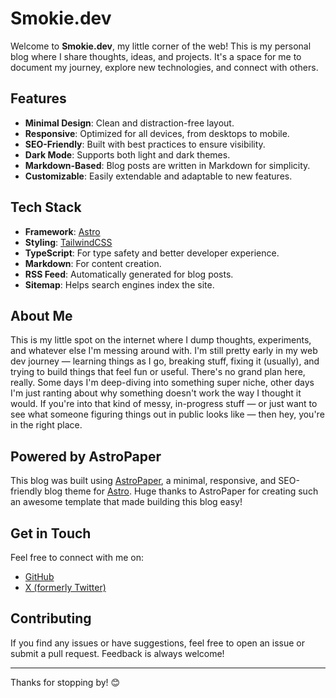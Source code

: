 # Smokie.dev

Welcome to **Smokie.dev**, my little corner of the web! This is my personal blog where I share thoughts, ideas, and projects. It's a space for me to document my journey, explore new technologies, and connect with others.

## Features

- **Minimal Design**: Clean and distraction-free layout.
- **Responsive**: Optimized for all devices, from desktops to mobile.
- **SEO-Friendly**: Built with best practices to ensure visibility.
- **Dark Mode**: Supports both light and dark themes.
- **Markdown-Based**: Blog posts are written in Markdown for simplicity.
- **Customizable**: Easily extendable and adaptable to new features.

## Tech Stack

- **Framework**: [Astro](https://astro.build/)
- **Styling**: [TailwindCSS](https://tailwindcss.com/)
- **TypeScript**: For type safety and better developer experience.
- **Markdown**: For content creation.
- **RSS Feed**: Automatically generated for blog posts.
- **Sitemap**: Helps search engines index the site.

## About Me

This is my little spot on the internet where I dump thoughts,
experiments, and whatever else I'm messing around with. I'm still pretty
early in my web dev journey — learning things as I go, breaking stuff,
fixing it (usually), and trying to build things that feel fun or useful.
There's no grand plan here, really. Some days I'm deep-diving into
something super niche, other days I'm just ranting about why something
doesn't work the way I thought it would. If you're into that kind of
messy, in-progress stuff — or just want to see what someone figuring
things out in public looks like — then hey, you're in the right place.

## Powered by AstroPaper

This blog was built using [AstroPaper](https://astro-paper.pages.dev/), a minimal, responsive, and SEO-friendly blog theme for [Astro](https://astro.build/). Huge thanks to AstroPaper for creating such an awesome template that made building this blog easy!

## Get in Touch

Feel free to connect with me on:

- [GitHub](https://github.com/smokiecookie)
- [X (formerly Twitter)](https://x.com/smokie112000)

## Contributing

If you find any issues or have suggestions, feel free to open an issue or submit a pull request. Feedback is always welcome!

---

Thanks for stopping by! 😊
